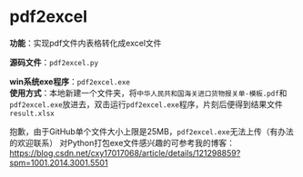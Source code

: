 # pdf2excel
**功能**：实现pdf文件内表格转化成excel文件

**源码文件**：`pdf2excel.py` 


**win系统exe程序**：`pdf2excel.exe`  
**使用方式**：本地新建一个文件夹，将`中华人民共和国海关进口货物报关单-模板.pdf`和`pdf2excel.exe`放进去，双击运行`pdf2excel.exe`程序，片刻后便得到结果文件`result.xlsx`  

抱歉，由于GitHub单个文件大小上限是25MB，`pdf2excel.exe`无法上传（有办法的欢迎联系）
对Python打包exe文件感兴趣的可参考我的博客：https://blog.csdn.net/cxy17017068/article/details/121298859?spm=1001.2014.3001.5501
